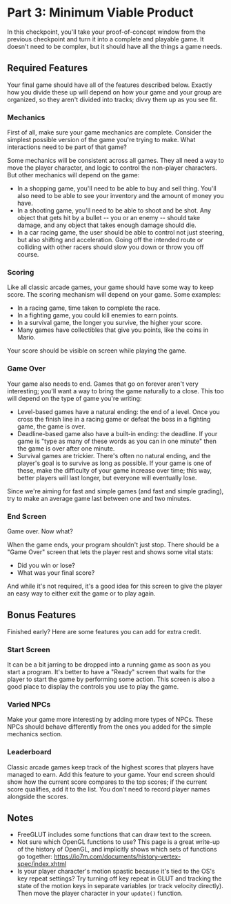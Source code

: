 # Part 3: Minimum Viable Product

In this checkpoint,  you'll take your  proof-of-concept window from the previous
checkpoint and turn it into a complete and playable game.  It doesn't need to be
complex, but it should have all the things a game needs.


## Required Features

Your final game should have all of the features described below. Exactly how you
divide these up  will depend on how  your game and  your group are organized, so
they aren't divided into tracks; divvy them up as you see fit.


### Mechanics

First of all, make sure your game mechanics are complete.  Consider the simplest
possible version of the game you're trying to make. What interactions need to be
part of that game?

Some mechanics will be consistent across all games.  They all need a way to move
the player character, and logic to control the non-player characters.  But other
mechanics will depend on the game:

- In a shopping game, you'll need to be able to buy and sell thing.  You'll also
  need to be able to see your inventory and the amount of money you have.
- In a shooting game,  you'll need to be able to shoot  and be shot.  Any object
  that gets hit by a bullet  -- you or an enemy --  should take damage,  and any
  object that takes enough damage should die.
- In a car racing game,  the user should be  able to control  not just steering,
  but also shifting and acceleration.  Going off the intended route or colliding
  with other racers should slow you down or throw you off course.

### Scoring

Like all classic arcade games, your game should have some way to keep score. The
scoring mechanism will depend on your game.  Some examples:

- In a racing game, time taken to complete the race.
- In a fighting game, you could kill enemies to earn points.
- In a survival game, the longer you survive, the higher your score.
- Many games have collectibles that give you points, like the coins in Mario.

Your score should be visible on screen while playing the game.

### Game Over

Your game also needs to end.  Games that go on forever  aren't very interesting;
you'll want a way to  bring the game naturally to a close.  This too will depend
on the type of game you're writing:

- Level-based games have a  natural ending:  the end of a level.  Once you cross
  the finish line  in a racing game  or defeat the boss  in a fighting game, the
  game is over.
- Deadline-based game also have a built-in ending: the deadline. If your game is
  "type as many of these words as you can  in one minute"  then the game is over
  after one minute.
- Survival games are trickier. There's often no natural ending, and the player's
  goal is to survive as long as possible. If your game is one of these, make the
  difficulty of your game increase over time; this way, better players will last
  longer, but everyone will eventually lose.

Since we're aiming for fast and simple games  (and fast and simple grading), try
to make an average game last between one and two minutes.

### End Screen

Game over.  Now what?

When the game ends,  your program shouldn't  just stop.  There should be a "Game
Over" screen that lets the player rest and shows some vital stats:

- Did you win or lose?
- What was your final score?

And while it's not required, it's a good idea for this screen to give the player
an easy way to either exit the game or to play again.


## Bonus Features

Finished early?  Here are some features you can add for extra credit.

### Start Screen

It can be a bit jarring to be dropped into a running game as soon as you start a
program. It's better to have a "Ready" screen that waits for the player to start
the game by performing some action.  This screen is also a good place to display
the controls you use to play the game.

### Varied NPCs

Make your game more interesting by adding more types of NPCs.  These NPCs should
behave differently from the ones you added for the simple mechanics section.

### Leaderboard

Classic arcade games keep track of the highest scores  that players have managed
to earn.  Add this feature  to your game.  Your end screen  should show how  the
current score compares to the top scores; if the current score qualifies, add it
to the list.  You don't need to record player names alongside the scores.


## Notes

- FreeGLUT includes some functions that can draw text to the screen.
- Not sure which  OpenGL functions to use?  This page is a great write-up of the
  history of OpenGL,  and implicitly shows which sets of functions  go together:
  <https://io7m.com/documents/history-vertex-spec/index.xhtml>
- Is your  player character's motion  spastic  because it's tied to the OS's key
  repeat settings?  Try turning off key repeat in GLUT and tracking the state of
  the motion keys in separate variables (or track velocity directly).  Then move
  the player character in your `update()` function.
